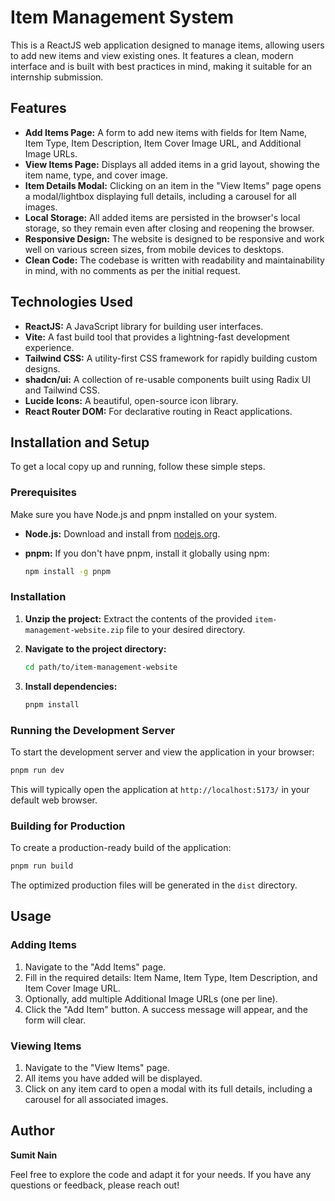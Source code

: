 # Item Management System

This is a ReactJS web application designed to manage items, allowing users to add new items and view existing ones. It features a clean, modern interface and is built with best practices in mind, making it suitable for an internship submission.

## Features

*   **Add Items Page:** A form to add new items with fields for Item Name, Item Type, Item Description, Item Cover Image URL, and Additional Image URLs.
*   **View Items Page:** Displays all added items in a grid layout, showing the item name, type, and cover image.
*   **Item Details Modal:** Clicking on an item in the "View Items" page opens a modal/lightbox displaying full details, including a carousel for all images.
*   **Local Storage:** All added items are persisted in the browser's local storage, so they remain even after closing and reopening the browser.
*   **Responsive Design:** The website is designed to be responsive and work well on various screen sizes, from mobile devices to desktops.
*   **Clean Code:** The codebase is written with readability and maintainability in mind, with no comments as per the initial request.

## Technologies Used

*   **ReactJS:** A JavaScript library for building user interfaces.
*   **Vite:** A fast build tool that provides a lightning-fast development experience.
*   **Tailwind CSS:** A utility-first CSS framework for rapidly building custom designs.
*   **shadcn/ui:** A collection of re-usable components built using Radix UI and Tailwind CSS.
*   **Lucide Icons:** A beautiful, open-source icon library.
*   **React Router DOM:** For declarative routing in React applications.

## Installation and Setup

To get a local copy up and running, follow these simple steps.

### Prerequisites

Make sure you have Node.js and pnpm installed on your system.

*   **Node.js:** Download and install from [nodejs.org](https://nodejs.org/).
*   **pnpm:** If you don't have pnpm, install it globally using npm:

    ```bash
    npm install -g pnpm
    ```

### Installation

1.  **Unzip the project:** Extract the contents of the provided `item-management-website.zip` file to your desired directory.

2.  **Navigate to the project directory:**

    ```bash
    cd path/to/item-management-website
    ```

3.  **Install dependencies:**

    ```bash
    pnpm install
    ```

### Running the Development Server

To start the development server and view the application in your browser:

```bash
pnpm run dev
```

This will typically open the application at `http://localhost:5173/` in your default web browser.

### Building for Production

To create a production-ready build of the application:

```bash
pnpm run build
```

The optimized production files will be generated in the `dist` directory.

## Usage

### Adding Items

1.  Navigate to the "Add Items" page.
2.  Fill in the required details: Item Name, Item Type, Item Description, and Item Cover Image URL.
3.  Optionally, add multiple Additional Image URLs (one per line).
4.  Click the "Add Item" button. A success message will appear, and the form will clear.

### Viewing Items

1.  Navigate to the "View Items" page.
2.  All items you have added will be displayed.
3.  Click on any item card to open a modal with its full details, including a carousel for all associated images.

## Author

**Sumit Nain**

Feel free to explore the code and adapt it for your needs. If you have any questions or feedback, please reach out!

